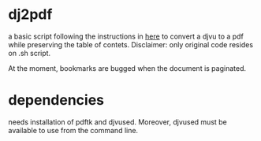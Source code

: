 # dj2pdf
a basic script following the instructions in [here](https://bobbielf2.github.io/blog/2017/04/11/preserve-the-table-of-contents-when-converting-a-book-from-djvu-to-pdf/) to convert a djvu to a pdf while preserving the table of contets. 
Disclaimer: only original code resides on .sh script.

At the moment, bookmarks are bugged when the document is paginated.

# dependencies

needs installation of pdftk and djvused. Moreover, djvused must be available to use from the command line.
